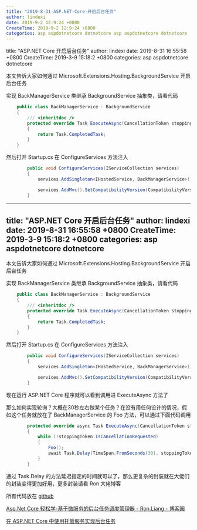 ```yaml
---
title: "2019-8-31-ASP.NET-Core-开启后台任务"
author: lindexi
date: 2019-9-2 12:9:24 +0800
CreateTime: 2019-9-2 12:9:24 +0800
categories: asp aspdotnetcore dotnetcore asp aspdotnetcore dotnetcore
---
```


title: "ASP.NET Core 开启后台任务"
author: lindexi
date: 2019-8-31 16:55:58 +0800
CreateTime: 2019-3-9 15:18:2 +0800
categories: asp aspdotnetcore dotnetcore

<!--more-->



本文告诉大家如何通过 Microsoft.Extensions.Hosting.BackgroundService  开启后台任务

<!--more-->


<!-- 标签：asp,aspdotnetcore,dotnetcore -->

实现 BackManagerService 类继承 BackgroundService 抽象类，请看代码

```csharp
    public class BackManagerService : BackgroundService
    {
        /// <inheritdoc />
        protected override Task ExecuteAsync(CancellationToken stoppingToken)
        {
            return Task.CompletedTask;
        }
    }
```

然后打开 Startup.cs 在 ConfigureServices 方法注入

```csharp
        public void ConfigureServices(IServiceCollection services)
        {
            services.AddSingleton<IHostedService, BackManagerService>();

            services.AddMvc().SetCompatibilityVersion(CompatibilityVersion.Version_2_1);
        }
```

---
title: "ASP.NET Core 开启后台任务"
author: lindexi
date: 2019-8-31 16:55:58 +0800
CreateTime: 2019-3-9 15:18:2 +0800
categories: asp aspdotnetcore dotnetcore
---

本文告诉大家如何通过 Microsoft.Extensions.Hosting.BackgroundService  开启后台任务

<!--more-->


<!-- 标签：asp,aspdotnetcore,dotnetcore -->

实现 BackManagerService 类继承 BackgroundService 抽象类，请看代码

```csharp
    public class BackManagerService : BackgroundService
    {
        /// <inheritdoc />
        protected override Task ExecuteAsync(CancellationToken stoppingToken)
        {
            return Task.CompletedTask;
        }
    }
```

然后打开 Startup.cs 在 ConfigureServices 方法注入

```csharp
        public void ConfigureServices(IServiceCollection services)
        {
            services.AddSingleton<IHostedService, BackManagerService>();

            services.AddMvc().SetCompatibilityVersion(CompatibilityVersion.Version_2_1);
        }
```

现在运行 ASP.NET Core 程序就可以看到调用进 ExecuteAsync 方法了

那么如何实现轮询？大概在30秒左右做某个任务？在没有用任何设计的情况，假如这个任务就放在了 BackManagerService 的 Foo 方法，可以通过下面代码调用

```csharp
        protected override async Task ExecuteAsync(CancellationToken stoppingToken)
        {
            while (!stoppingToken.IsCancellationRequested)
            {
                Foo();
                await Task.Delay(TimeSpan.FromSeconds(30), stoppingToken);
            }
        }
```

通过 Task.Delay 的方法延迟指定的时间就可以了，那么更复杂的封装就在大佬们的封装变得更加好用，更多封装请看 Ron 大佬博客

所有代码放在 [github](https://github.com/lindexi/lindexi_gd/tree/8260ae90d65d616e284b54841e2f95ca6a34f8a3/KorburxetiCheewharorwale )

[Asp.Net Core 轻松学-基于微服务的后台任务调度管理器 - Ron.Liang - 博客园](https://www.cnblogs.com/viter/p/10078488.html )

[在 ASP.NET Core 中使用托管服务实现后台任务](https://docs.microsoft.com/zh-cn/aspnet/core/fundamentals/host/hosted-services?view=aspnetcore-2.2 )

